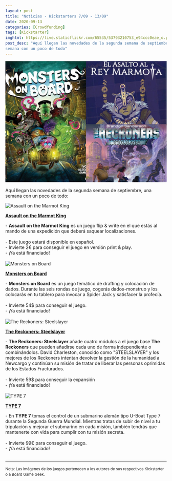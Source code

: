```yaml
---
layout: post
title: "Noticias - Kickstarters 7/09 - 13/09"
date: 2020-09-13
categories: [Crowdfunding]
tags: [Kickstarter]
imghtml: https://live.staticflickr.com/65535/53793210753_e94ccc0eae_o.png
post_desc: "Aquí llegan las novedades de la segunda semana de septiembre, una 
semana con un poco de todo"
---
```


![](https://raw.githubusercontent.com/mazmorreoensolitario/public-images/master/crowdfunding/crowdfunding-20-0907-0913.jpg)

Aquí llegan las novedades de la segunda semana de septiembre, una semana con un
poco de todo:

<div class="row">
    <div class="col-md-3">
        <img width="200" height="200"
            src="https://cf.geekdo-images.com/imagepage/img/1HRZ-W0MR-HIP6k6cyeHgK5cA-Y=/fit-in/900x600/filters:no_upscale():strip_icc()/pic5618807.jpg"
            class="img-thumbnail" alt="Assault on the Marmot King">
    </div>
    <div class="col-md-9">
        <p>
            <a target="_blank" 
                href="https://www.kickstarter.com/projects/printandfun/assault-on-the-marmot-king-flipandwrite-game?ref=mazmorreoensolitario">
            <strong>Assault on the Marmot King</strong>
            </a>
        </p>
        - <strong>Assault on the Marmot King</strong> es un juego flip & write
        en el que estás al mando de una expedición que deberá saquear
        localizaciones.
        <br>
        <br>
        - Este juego estará disponible en español.
        <br>
        - Invierte 2€ para conseguir el juego en versión print & play.
        <br>
        - ¡Ya está financiado!
    </div>
</div>
<br>

<div class="row">
    <div class="col-md-3">
        <img width="200" height="200"
            src="https://cf.geekdo-images.com/imagepage/img/XuxL-HbZtCaO79-PooSVerw3kMc=/fit-in/900x600/filters:no_upscale():strip_icc()/pic5052595.jpg"
            class="img-thumbnail" alt="Monsters on Board">
    </div>
    <div class="col-md-9">
        <p>
            <a target="_blank" 
                href="https://www.kickstarter.com/projects/512772051/monsters-on-board?ref=mazmorreoensolitario">
            <strong>Monsters on Board</strong>
            </a>
        </p>
        - <strong>Monsters on Board</strong> es un juego temático de drafting
          y colocación de dados. Durante las seis rondas de juego, cogerás
          dados-monstruo y los colocarás en tu tablero para invocar a Spider
          Jack y satisfacer la profecía.
        <br>
        <br>
        - Invierte 54$ para conseguir el juego.
        <br>
        - ¡Ya está financiado!
    </div>
</div>
<br>

<div class="row">
    <div class="col-md-3">
        <img width="200" height="200"
            src="https://cf.geekdo-images.com/imagepage/img/97vPCn7Ik_qk2va2QFHNi8xtGYY=/fit-in/900x600/filters:no_upscale():strip_icc()/pic5649514.jpg"
            class="img-thumbnail" alt="The Reckoners: Steelslayer">
    </div>
    <div class="col-md-9">
        <p>
            <a target="_blank" 
                href="https://www.kickstarter.com/projects/nauvoogames/the-reckoners-steelslayer?ref=mazmorreoensolitario">
            <strong>The Reckoners: Steelslayer</strong>
            </a>
        </p>
        - <strong>The Reckoners: Steelslayer</strong> añade cuatro módulos a el
        juego base <strong>The Reckoners</strong> que pueden añadirse cada uno
        de forma independiente o combinándolos. David Charleston, conocido como
        "STEELSLAYER" y los mejores de los Reckoners intentan devolver la
        gestión de la humanidad a Newcargo y continúan su misión de tratar de
        liberar las personas oprimidas de los Estados Fracturados.
        <br>
        <br>
        - Invierte 59$ para conseguir la expansión
        <br>
        - ¡Ya está financiado!
    </div>
</div>
<br>

<div class="row">
    <div class="col-md-3">
        <img width="200" height="200"
            src="https://ksr-ugc.imgix.net/assets/030/424/100/c28edf9561e8ad2c0069b499d58cb9e1_original.jpg?ixlib=rb-2.1.0&w=680&fit=max&v=1598930844&auto=format&frame=1&q=92&s=db8584f96f200fda06ab31c4f3f32f77"
            class="img-thumbnail" alt="TYPE 7">
    </div>
    <div class="col-md-9">
        <p>
            <a target="_blank" 
                href="https://www.kickstarter.com/projects/3dartlab/type-7-solitaire-and-2-player-submarine-warfare?ref=mazmorreoensolitario">
            <strong>TYPE 7</strong>
            </a>
        </p>
        - En <strong>TYPE 7</strong> tomas el control de un submarino alemán
        tipo U-Boat Type 7 durante la Segunda Guerra Mundial. Mientras tratas
        de subir de nivel a tu tripulación y mejorar el submarino en cada
        misión, también tendrás que mantenerte con vida para cumplir con tu
        misión secreta.
        <br>
        <br>
        - Invierte 99€ para conseguir el juego.
        <br>
        - ¡Ya está financiado!
    </div>
</div>
<br>

<hr>

<small>Nota: Las imágenes de los juegos pertenecen a los autores de sus
respectivos Kickstarter o a Board Game Geek.</small>
